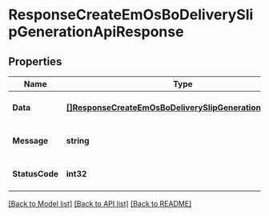 # ResponseCreateEmOsBoDeliverySlipGenerationApiResponse

## Properties
Name | Type | Description | Notes
------------ | ------------- | ------------- | -------------
**Data** | [**[]ResponseCreateEmOsBoDeliverySlipGenerationResponse**](response.CreateEMOsBODeliverySlipGenerationResponse.md) |  | [optional] [default to null]
**Message** | **string** |  | [optional] [default to null]
**StatusCode** | **int32** |  | [optional] [default to null]

[[Back to Model list]](../README.md#documentation-for-models) [[Back to API list]](../README.md#documentation-for-api-endpoints) [[Back to README]](../README.md)


